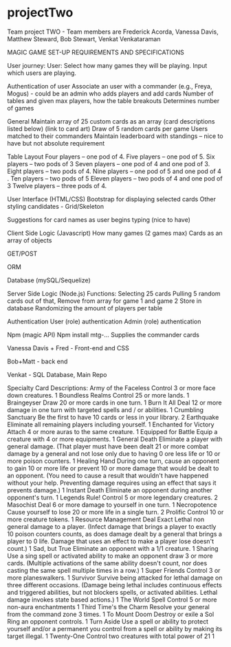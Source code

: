# projectTwo
Team project TWO - Team members are Frederick Acorda, Vanessa Davis, Matthew Steward, Bob Stewart, Venkat Venkataraman

MAGIC GAME SET-UP REQUIREMENTS AND SPECIFICATIONS
 
User journey:
User:
Select how many games they will be playing.
Input which users are playing.




Authentication of user
Associate an user with a commander (e.g., Freya, Mogus) - could be an admin who adds players and add cards
Number of tables and given max players, how the table breakouts
Determines number of games

General
Maintain array of 25 custom cards as an array (card descriptions listed below) (link to card art)
Draw of 5 random cards per game
Users matched to their commanders
Maintain leaderboard with standings – nice to have but not absolute requirement

Table Layout
Four players – one pod of 4.
Five players – one pod of 5.
Six players – two pods of 3
Seven players – one pod of 4 and one pod of 3.
Eight players – two pods of 4.
Nine players – one pod of 5 and one pod of 4 .
Ten players – two pods of 5
Eleven players – two pods of 4 and one pod of 3 
Twelve players – three pods of 4.

 
User Interface (HTML/CSS)
Bootstrap for displaying selected cards
	Other styling candidates - Grid/Skeleton

Suggestions for card names as user begins typing (nice to have)
 
Client Side Logic (Javascript)
How many games (2 games max)
Cards as an array of objects
 
GET/POST
 
ORM
 
Database (mySQL/Sequelize)
 
Server Side Logic (Node.js)
 Functions:
Selecting 25 cards
Pulling 5 random cards out of that, Remove from array for game 1 and game 2
Store in database
Randomizing the amount of players per table

Authentication
User (role) authentication
Admin (role) authentication
 
Npm (magic API)
Npm install mtg-...
Supplies the commander cards


Vanessa Davis + Fred - Front-end and CSS

Bob+Matt - back end

Venkat - SQL Database, Main Repo


Specialty Card Descriptions:
Army of the Faceless
Control 3 or more face down creatures.
1
Boundless Realms
Control 25 or more lands.
1
Braingeyser
Draw 20 or more cards in one turn.
1
Burn It All
Deal 12 or more damage in one turn with targeted spells and / or abilities.
1
Crumbling Sanctuary
Be the first to have 10 cards or less in your library.
2
Earthquake
Eliminate all remaining players including yourself.
1
Enchanted for Victory
Attach 4 or more auras to the same creature.
1
Equipped for Battle
Equip a creature with 4 or more equipments.
1
General Death
Eliminate a player with general damage. (That player must have been dealt 21 or more combat damage by a general and not lose only due to having 0 ore less life or 10 or more poison counters.
1
Healing Hand
During one turn, cause an opponent to gain 10 or more life or prevent 10 or more damage that would be dealt to an opponent. (You need to cause a result that wouldn't have happened without your help. Preventing damage requires using an effect that says it prevents damage.)
1
Instant Death
Eliminate an opponent during another opponent's turn.
1
Legends Rule!
Control 5 or more legendary creatures.
2
Masochist
Deal 6 or more damage to yourself in one turn.
1
Necropotence
Cause yourself to lose 20 or more life in a single turn.
2
Prolific
Control 10 or more creature tokens.
1
Resource Management
Deal Exact Lethal non general damage to a player. (Infect damage that brings a player to exactly 10 poison counters counts, as does damage dealt by a general that brings a player to 0 life. Damage that uses an effect to make a player lose doesn't count.)
1
Sad, but True
Eliminate an opponent with a 1/1 creature.
1
Sharing
Use a sing spell or activated ability to make an opponent draw 3 or more cards. (Multiple activations of the same ability doesn't count, nor does casting the same spell multiple times in a row.)
1
Super Friends
Control 3 or more planeswalkers.
1
Survivor
Survive being attacked for lethal damage on three different occasions. (Damage being lethal includes continuous effects and triggered abilities, but not blockers spells, or activated abilities. Lethal damage invokes state based actions.)
1
The World Spell
Control 5 or more non-aura enchantments
1
Third Time's the Charm
Resolve your general from the command zone 3 times.
1
To Mount Doom
Destroy or exile a Sol Ring an opponent controls.
1
Turn Aside
Use a spell or ability to protect yourself and/or a permanent you control from a spell or ability by making its target illegal.
1
Twenty-One
Control two creatures with total power of 21
1



